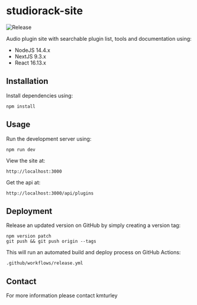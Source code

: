 # studiorack-site
![Release](https://github.com/studiorack/studiorack-site/workflows/Release/badge.svg)

Audio plugin site with searchable plugin list, tools and documentation using:

* NodeJS 14.4.x
* NextJS 9.3.x
* React 16.13.x


## Installation

Install dependencies using:

    npm install


## Usage

Run the development server using:

    npm run dev

View the site at:

    http://localhost:3000

Get the api at:

    http://localhost:3000/api/plugins


## Deployment

Release an updated version on GitHub by simply creating a version tag:

    npm version patch
    git push && git push origin --tags

This will run an automated build and deploy process on GitHub Actions:

    .github/workflows/release.yml


## Contact

For more information please contact kmturley
